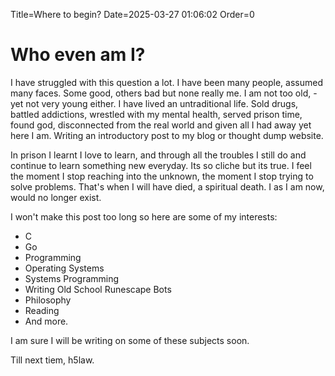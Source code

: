 Title=Where to begin?
Date=2025-03-27 01:06:02
Order=0

# Who even am I?

I have struggled with this question a lot. I have been many people, assumed
many faces. Some good, others bad but none really me. I am not too old, - yet
not very young either. I have lived an untraditional life. Sold drugs, battled
addictions, wrestled with my mental health, served prison time, found god,
disconnected from the real world and given all I had away yet here I am. Writing
an introductory post to my blog or thought dump website.

In prison I learnt I love to learn, and through all the troubles I still do and
continue to learn something new everyday. Its so cliche but its true. I feel
the moment I stop reaching into the unknown, the moment I stop trying to solve
problems. That's when I will have died, a spiritual death. I as I am now, would
no longer exist.

I won't make this post too long so here are some of my interests:
  - C
  - Go
  - Programming
  - Operating Systems
  - Systems Programming
  - Writing Old School Runescape Bots
  - Philosophy
  - Reading
  - And more.

I am sure I will be writing on some of these subjects soon.

Till next tiem,
h5law.
